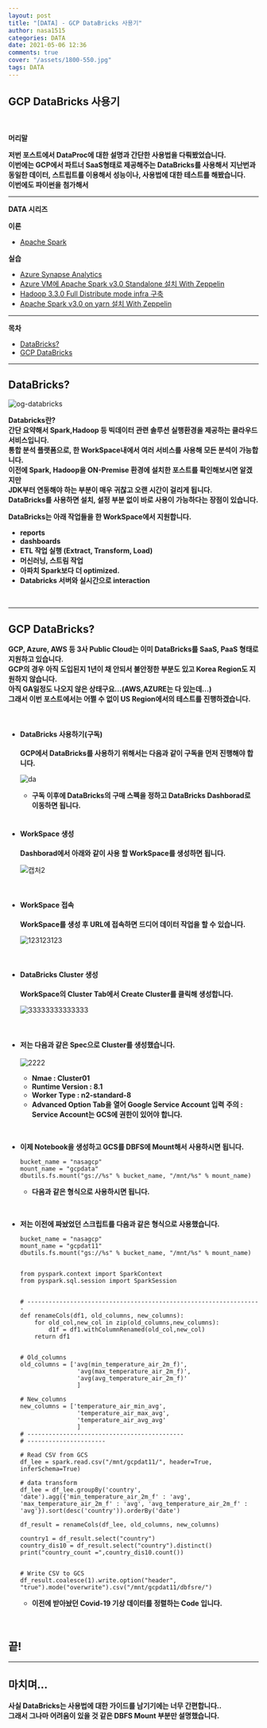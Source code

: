 ```yaml
---
layout: post
title: "[DATA] - GCP DataBricks 사용기"
author: nasa1515
categories: DATA
date: 2021-05-06 12:36
comments: true
cover: "/assets/1800-550.jpg"
tags: DATA
---
```




## **GCP DataBricks 사용기**


<br/>

**머리말**  

**저번 포스트에서 DataProc에 대한 설명과 간단한 사용법을 다뤄봤었습니다.**  
**이번에는 GCP에서 파트너 SaaS형태로 제공해주는 DataBricks를 사용해서** 
**지난번과 동일한 데이터, 스트립트를 이용해서 성능이나, 사용법에 대한 테스트를 해봤습니다.**  
**이번에도 파이썬을 첨가해서**  


---

**DATA 시리즈**




**이론**



 - [Apache Spark](https://nasa1515.github.io/data/2021/03/03/spark.html)


**실습** 

 - [Azure Synapse Analytics](https://nasa1515.github.io/data/2021/02/25/azure-synapse.html)
 - [Azure VM에 Apache Spark v3.0 Standalone 설치 With Zeppelin](https://nasa1515.github.io/data/2021/03/04/Spark2.html)
 - [Hadoop 3.3.0 Full Distribute mode infra 구축](https://nasa1515.github.io/data/2021/03/08/hadoop.html)
 - [Apache Spark v3.0 on yarn 설치 With Zeppelin](https://nasa1515.github.io/data/2021/03/10/spark-yarn.html)

---

**목차**

- [DataBricks?](#a1)
- [GCP DataBricks](#a2)


--- 

## **DataBricks?** <a name="a1"></a> 

![og-databricks](https://user-images.githubusercontent.com/69498804/117228331-cf65b580-ae53-11eb-9b9d-81bd0a524677.png)

**Databricks란?**  
**간단 요약해서 Spark,Hadoop 등 빅데이터 관련 솔루션 실행환경을 제공하는 클라우드 서비스입니다.**  
**통합 분석 플랫폼으로, 한 WorkSpace내에서 여러 서비스를 사용해 모든 분석이 가능합니다.**  
**이전에 Spark, Hadoop을 ON-Premise 환경에 설치한 포스트를 확인해보시면 알겠지만**  
**JDK부터 연동해야 하는 부분이 매우 귀찮고 오랜 시간이 걸리게 됩니다.**  
**DataBricks를 사용하면 설치, 설정 부분 없이 바로 사용이 가능하다는 장점이 있습니다.**  

**DataBricks는 아래 작업들을 한 WorkSpace에서 지원합니다.**  

- **reports**
- **dashboards**
- **ETL 작업 실행 (Extract, Transform, Load)**
- **머신러닝, 스트림 작업**
- **아파치 Spark보다 더 optimized.**
- **Databricks 서버와 실시간으로 interaction**

<br/>

---

## **GCP DataBricks?** <a name="a2"></a> 

**GCP, Azure, AWS 등 3사 Public Cloud는 이미 DataBricks를 SaaS, PaaS 형태로 지원하고 있습니다.**  
**GCP의 경우 아직 도입된지 1년이 채 안되서 불안정한 부분도 있고 Korea Region도 지원하지 않습니다.**  
**아직 GA일정도 나오지 않은 상태구요...(AWS,AZURE는 다 있는데...)**   
**그래서 이번 포스트에서는 어쩔 수 없이 US Region에서의 테스트를 진행하겠습니다.**  


<br/>

* #### **DataBricks 사용하기(구독)**

    **GCP에서 DataBricks를 사용하기 위해서는 다음과 같이 구독을 먼저 진행해야 합니다.**  

    ![da](https://user-images.githubusercontent.com/69498804/117228743-a0037880-ae54-11eb-9362-11dd61314007.JPG)

    * **구독 이후에 DataBricks의 구매 스펙을 정하고 DataBricks Dashborad로 이동하면 됩니다.**  


    <br/>

* #### **WorkSpace 생성**  

    **Dashborad에서 아래와 같이 사용 할 WorkSpace를 생성하면 됩니다.**


    ![캡처2](https://user-images.githubusercontent.com/69498804/117228897-025c7900-ae55-11eb-941b-597f74ec3f45.JPG)


    <br/>

* #### **WorkSpace 접속**  


    **WorkSpace를 생성 후 URL에 접속하면 드디어 데이터 작업을 할 수 있습니다.**  

    ![123123123](https://user-images.githubusercontent.com/69498804/117229354-d42b6900-ae55-11eb-839c-bc1f7979ed4b.JPG)

<br/>


* #### **DataBricks Cluster 생성**  

    **WorkSpace의 Cluster Tab에서 Create Cluster를 클릭해 생성합니다.**  

    ![33333333333333](https://user-images.githubusercontent.com/69498804/117230334-d68ec280-ae57-11eb-939d-295ed700acea.JPG)


<br>

* #### **저는 다음과 같은 Spec으로 Cluster를 생성했습니다.**  

    ![2222](https://user-images.githubusercontent.com/69498804/117380571-f20bd300-af14-11eb-9cae-69720f7c2043.JPG)
    
    * **Nmae : Cluster01** 
    * **Runtime Version : 8.1**  
    * **Worker Type : n2-standard-8** 
    * **Advanced Option Tab을 열어 Google Service Account 입력** 
        **주의 : Service Account는 GCS에 권한이 있어야 합니다.**

<br/>

* **이제 Notebook을 생성하고 GCS를 DBFS에 Mount해서 사용하시면 됩니다.**  


    ```
    bucket_name = "nasagcp"
    mount_name = "gcpdata"
    dbutils.fs.mount("gs://%s" % bucket_name, "/mnt/%s" % mount_name)
    ```
    * **다음과 같은 형식으로 사용하시면 됩니다.**

<br/>

* **저는 이전에 짜놨었던 스크립트를 다음과 같은 형식으로 사용했습니다.** 

    ```
    bucket_name = "nasagcp"
    mount_name = "gcpdat11"
    dbutils.fs.mount("gs://%s" % bucket_name, "/mnt/%s" % mount_name)


    from pyspark.context import SparkContext
    from pyspark.sql.session import SparkSession


    # ------------------------------------------------------------------
    def renameCols(df1, old_columns, new_columns):
        for old_col,new_col in zip(old_columns,new_columns):
            d1f = df1.withColumnRenamed(old_col,new_col)
        return df1


    # Old_columns
    old_columns = ['avg(min_temperature_air_2m_f)',
                    'avg(max_temperature_air_2m_f)',
                    'avg(avg_temperature_air_2m_f)'
                    ]

    # New_columns
    new_columns = ['temperature_air_min_avg',
                    'temperature_air_max_avg',
                    'temperature_air_avg_avg'
                    ]
    # --------------------------------------------
    # ----------------------

    # Read CSV from GCS
    df_lee = spark.read.csv("/mnt/gcpdat11/", header=True, inferSchema=True)

    # data transform
    df_lee = df_lee.groupBy('country', 'date').agg({'min_temperature_air_2m_f' : 'avg', 'max_temperature_air_2m_f' : 'avg', 'avg_temperature_air_2m_f' : 'avg'}).sort(desc('country')).orderBy('date')

    df_result = renameCols(df_lee, old_columns, new_columns)

    country1 = df_result.select("country")
    country_dis10 = df_result.select("country").distinct()
    print("country_count =",country_dis10.count())


    # Write CSV to GCS
    df_result.coalesce(1).write.option("header", "true").mode("overwrite").csv("/mnt/gcpdat11/dbfsre/")
    ```

    * **이전에 받아놨던 Covid-19 기상 데이터를 정렬하는 Code 입니다.**  

<br/> 



## **끝!**



---

## **마치며…**  

  
**사실 DataBricks는 사용법에 대한 가이드를 남기기에는 너무 간편합니다..**  
**그래서 그나마 어려움이 있을 것 같은 DBFS Mount 부분만 설명했습니다.**  

